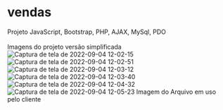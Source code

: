 # vendas
Projeto JavaScript, Bootstrap, PHP, AJAX, MySql, PDO
<br>
<br> Imagens do projeto versão simplificada
![Captura de tela de 2022-09-04 12-02-15](https://user-images.githubusercontent.com/53438357/188322869-77e00516-0aa4-4d69-aba7-4fd00e677166.png)
![Captura de tela de 2022-09-04 12-02-51](https://user-images.githubusercontent.com/53438357/188322880-c5313cb5-d04d-44c6-bb0f-7b90ce1d91ca.png)
![Captura de tela de 2022-09-04 12-03-12](https://user-images.githubusercontent.com/53438357/188322882-608c64af-c012-4af5-982e-c80ee0656218.png)
![Captura de tela de 2022-09-04 12-03-40](https://user-images.githubusercontent.com/53438357/188322883-12c3dcfd-5180-4cf4-b98e-9215ef89111c.png)
![Captura de tela de 2022-09-04 12-04-32](https://user-images.githubusercontent.com/53438357/188322884-8f05f4cd-8df6-44a9-b15d-be484de3d266.png)
![Captura de tela de 2022-09-04 12-05-23](https://user-images.githubusercontent.com/53438357/188322887-4ef37dc7-d8c1-46ca-9063-fda25a81e537.png)
Imagem do Arquivo em uso pelo cliente
